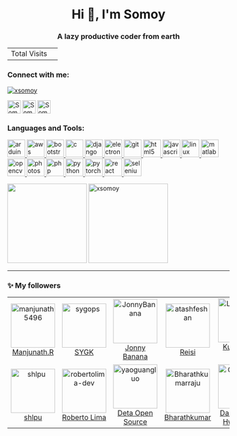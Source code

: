 <h1 align="center">Hi 👋, I'm Somoy</h1>
<h3 align="center">A lazy productive coder from earth</h3>

<!-- visitor counter -->
<table aligh="center">
  <tr>
    <td>Total Visits</td>
    <td><img src="https://profile-counter.glitch.me/xsomoy/count.svg" alt="" /></td>
  </tr>
</table>



<!-- <p align="left"> <a href="https://github.com/ryo-ma/github-profile-trophy"><img src="https://github-profile-trophy.vercel.app/?username=xsomoy&theme=nord&margin-w=15" alt="xsomoy" /></a> </p> -->



<h3 align="left">Connect with me:</h3>
<p align="left">

<p align="left"> <a href="https://twitter.com/xsomoy" target="blank"><img src="https://img.shields.io/twitter/follow/xsomoy?logo=twitter&style=for-the-badge" alt="xsomoy" /></a> </p>
<a href="https://linkedin.com/in/xSomoy" target="blank"><img align="center" src="https://github.com/kmhmubin/kmhmubin/blob/master/assets/linkedin.svg" alt="Somoy" height="30" width="30" /></a>
<a href="https://fb.com/xSomoy" target="blank"><img align="center" src="https://github.com/kmhmubin/kmhmubin/blob/master/assets/facebook.svg" alt="Somoy" height="30" width="30" /></a>
<a href="https://instagram.com/xSomoy" target="blank"><img align="center" src="https://github.com/kmhmubin/kmhmubin/blob/master/assets/instagram.svg" alt="Somoy" height="30" width="30" /></a>
</p>

<h3 align="left">Languages and Tools:</h3>
<p align="left"> <a href="https://www.arduino.cc/" target="_blank"> <img src="https://cdn.worldvectorlogo.com/logos/arduino-1.svg" alt="arduino" width="40" height="40"/> </a> <a href="https://aws.amazon.com" target="_blank"> <img src="https://devicons.github.io/devicon/devicon.git/icons/amazonwebservices/amazonwebservices-original-wordmark.svg" alt="aws" width="40" height="40"/> </a> <a href="https://getbootstrap.com" target="_blank"> <img src="https://devicons.github.io/devicon/devicon.git/icons/bootstrap/bootstrap-plain.svg" alt="bootstrap" width="40" height="40"/> </a> <a href="https://www.cprogramming.com/" target="_blank"> <img src="https://devicons.github.io/devicon/devicon.git/icons/c/c-original.svg" alt="c" width="40" height="40"/> </a> <a href="https://www.djangoproject.com/" target="_blank"> <img src="https://devicons.github.io/devicon/devicon.git/icons/django/django-original.svg" alt="django" width="40" height="40"/> </a> <a href="https://www.electronjs.org" target="_blank"> <img src="https://devicons.github.io/devicon/devicon.git/icons/electron/electron-original.svg" alt="electron" width="40" height="40"/> </a> <a href="https://git-scm.com/" target="_blank"> <img src="https://www.vectorlogo.zone/logos/git-scm/git-scm-icon.svg" alt="git" width="40" height="40"/> </a> <a href="https://www.w3.org/html/" target="_blank"> <img src="https://devicons.github.io/devicon/devicon.git/icons/html5/html5-original-wordmark.svg" alt="html5" width="40" height="40"/> </a> <a href="https://developer.mozilla.org/en-US/docs/Web/JavaScript" target="_blank"> <img src="https://devicons.github.io/devicon/devicon.git/icons/javascript/javascript-original.svg" alt="javascript" width="40" height="40"/> </a> <a href="https://www.linux.org/" target="_blank"> <img src="https://devicons.github.io/devicon/devicon.git/icons/linux/linux-original.svg" alt="linux" width="40" height="40"/> </a> <a href="https://www.mathworks.com/" target="_blank"> <img src="https://raw.githubusercontent.com/simple-icons/simple-icons/master/icons/mathworks.svg" alt="matlab" width="40" height="40"/> </a> <a href="https://opencv.org/" target="_blank"> <img src="https://www.vectorlogo.zone/logos/opencv/opencv-icon.svg" alt="opencv" width="40" height="40"/> </a> <a href="https://www.photoshop.com/en" target="_blank"> <img src="https://devicons.github.io/devicon/devicon.git/icons/photoshop/photoshop-plain.svg" alt="photoshop" width="40" height="40"/> </a> <a href="https://www.php.net" target="_blank"> <img src="https://devicons.github.io/devicon/devicon.git/icons/php/php-original.svg" alt="php" width="40" height="40"/> </a> <a href="https://www.python.org" target="_blank"> <img src="https://devicons.github.io/devicon/devicon.git/icons/python/python-original.svg" alt="python" width="40" height="40"/> </a> <a href="https://pytorch.org/" target="_blank"> <img src="https://www.vectorlogo.zone/logos/pytorch/pytorch-icon.svg" alt="pytorch" width="40" height="40"/> </a> <a href="https://reactjs.org/" target="_blank"> <img src="https://devicons.github.io/devicon/devicon.git/icons/react/react-original-wordmark.svg" alt="react" width="40" height="40"/> </a> <a href="https://www.selenium.dev" target="_blank"> <img src="https://raw.githubusercontent.com/detain/svg-logos/780f25886640cef088af994181646db2f6b1a3f8/svg/selenium-logo.svg" alt="selenium" width="40" height="40"/> </a> </p>

<p>

<img height="180em" src="https://github-readme-stats.vercel.app/api/top-langs/?username=xsomoy&exclude_repo=KNN-Image-Classification&show_icons=true&hide_border=true&layout=compact&langs_count=8&theme=dark&text_color=ffffff&bg_color=454545&"/>


<img height="180em" src="https://github-readme-stats.vercel.app/api?username=xsomoy&show_icons=true&theme=dark&text_color=ffffff&bg_color=454545&hide_border=true&cache_seconds=180&locale=en" alt="xsomoy"   />
</p>

---

### :sparkles: My followers
<!--START_SECTION:top-followers-->
<table>
  <tr>
    <td align="center">
      <a href="https://github.com/manjunath5496">
        <img src="https://avatars2.githubusercontent.com/u/19967403" width="100px;" alt="manjunath5496"/>
      </a>
      <br />
      <a href="https://github.com/manjunath5496">Manjunath.R</a>
    </td>
    <td align="center">
      <a href="https://github.com/sygops">
        <img src="https://avatars2.githubusercontent.com/u/16489082" width="100px;" alt="sygops"/>
      </a>
      <br />
      <a href="https://github.com/sygops">SYGK</a>
    </td>
    <td align="center">
      <a href="https://github.com/JonnyBanana">
        <img src="https://avatars2.githubusercontent.com/u/25494368" width="100px;" alt="JonnyBanana"/>
      </a>
      <br />
      <a href="https://github.com/JonnyBanana">Jonny Banana</a>
    </td>
    <td align="center">
      <a href="https://github.com/atashfeshan">
        <img src="https://avatars2.githubusercontent.com/u/42313061" width="100px;" alt="atashfeshan"/>
      </a>
      <br />
      <a href="https://github.com/atashfeshan">Reisi</a>
    </td>
    <td align="center">
      <a href="https://github.com/LendisFabri">
        <img src="https://avatars2.githubusercontent.com/u/16249870" width="100px;" alt="LendisFabri"/>
      </a>
      <br />
      <a href="https://github.com/LendisFabri">Kuro Neko (黒猫)</a>
    </td>
    <td align="center">
      <a href="https://github.com/ihor">
        <img src="https://avatars2.githubusercontent.com/u/490943" width="100px;" alt="ihor"/>
      </a>
      <br />
      <a href="https://github.com/ihor">Ihor Burlachenko</a>
    </td>
    <td align="center">
      <a href="https://github.com/amiryeg">
        <img src="https://avatars2.githubusercontent.com/u/5389919" width="100px;" alt="amiryeg"/>
      </a>
      <br />
      <a href="https://github.com/amiryeg">Amir Yeganeh</a>
    </td>
  </tr>
  <tr>
    <td align="center">
      <a href="https://github.com/shlpu">
        <img src="https://avatars2.githubusercontent.com/u/10056444" width="100px;" alt="shlpu"/>
      </a>
      <br />
      <a href="https://github.com/shlpu">shlpu</a>
    </td>
    <td align="center">
      <a href="https://github.com/robertolima-dev">
        <img src="https://avatars2.githubusercontent.com/u/44699957" width="100px;" alt="robertolima-dev"/>
      </a>
      <br />
      <a href="https://github.com/robertolima-dev">Roberto Lima</a>
    </td>
    <td align="center">
      <a href="https://github.com/yaoguangluo">
        <img src="https://avatars2.githubusercontent.com/u/11319455" width="100px;" alt="yaoguangluo"/>
      </a>
      <br />
      <a href="https://github.com/yaoguangluo">Deta Open Source</a>
    </td>
    <td align="center">
      <a href="https://github.com/Bharathkumarraju">
        <img src="https://avatars2.githubusercontent.com/u/5610588" width="100px;" alt="Bharathkumarraju"/>
      </a>
      <br />
      <a href="https://github.com/Bharathkumarraju">Bharathkumar</a>
    </td>
    <td align="center">
      <a href="https://github.com/OkelyKodely">
        <img src="https://avatars2.githubusercontent.com/u/59099" width="100px;" alt="OkelyKodely"/>
      </a>
      <br />
      <a href="https://github.com/OkelyKodely">Daniel Dae-Hwan Cho</a>
    </td>
    <td align="center">
      <a href="https://github.com/WilliamMajanja">
        <img src="https://avatars2.githubusercontent.com/u/18480700" width="100px;" alt="WilliamMajanja"/>
      </a>
      <br />
      <a href="https://github.com/WilliamMajanja">William Majanja</a>
    </td>
    <td align="center">
      <a href="https://github.com/jestevez">
        <img src="https://avatars2.githubusercontent.com/u/775669" width="100px;" alt="jestevez"/>
      </a>
      <br />
      <a href="https://github.com/jestevez">Jose Luis Estevez</a>
    </td>
  </tr>
</table>
<!--END_SECTION:top-followers-->
